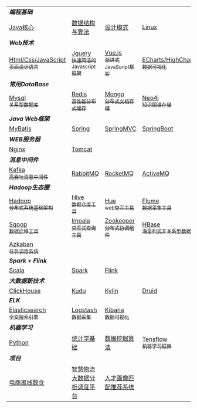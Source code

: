 <table>
  <tr>
    <td colspan=4><b><i>编程基础</i></b></td>
  </tr>
  <tr>
    <td><a target="_blank" href="大数据基础/java/java.md" >Java核心</a></td>
    <td><a target="_blank" href="">数据结构与算法</a></td>
    <td><a target="_blank" href="">设计模式</a></td>
    <td><a target="_blank" href="大数据基础/linux/linux.md">Linux</a></td>
  </tr>
  <tr>
    <td colspan=4><b><i>Web技术</i></b></td>
  </tr>
  <tr>
    <td><a target="_blank" href="">Html/Css/JavaScript<br><sub>页面设计语言</sub></a></td>
    <td><a target="_blank" href="">Jquery<br><sub>快速简洁的Javascript框架</sub></a></td>
    <td><a target="_blank" href="">Vue.js<br><sub>渐进式JavaScript框架</sub></a></td>
    <td><a target="_blank" href="">ECharts/HighCharts<br><sub>数据可视化</sub></a></td>
  </tr>
  <tr>
    <td colspan=4><b><i>常用DataBase</i></b></td>
  </tr>
  <tr>
    <td><a target="_blank" href="hadoop生态圈/mysql/mysql.md">Mysql<br><sub>关系型数据库</sub></a></td>
    <td><a target="_blank" href="./redis/redis.md">Redis<br><sub>高性能分布式缓存</sub></a></td>
    <td><a target="_blank" href="">Mongo<br><sub>分布式文档存储</sub></a></td>
    <td><a target="_blank" href="">Neo4j<br><sub>知识图谱存储</sub></a></td>
  </tr>
 	<tr>
    <td colspan=4><b><i>Java Web框架</i></b></td>
  </tr>
 	<tr>
    <td><a target="_blank" href="">MyBatis</a></td>
    <td><a target="_blank" href="">Spring</a></td>
    <td><a target="_blank" href="">SpringMVC</a></td>
    <td><a target="_blank" href="">SpringBoot</a></td>
  </tr>
  <tr>
    <td colspan=4><b><i>WEB服务器</i></b></td>
  </tr>
  <tr>
    <td><a target="_blank" href="">Nginx</a></td>
    <td><a target="_blank" href="">Tomcat</a></td>
    <td></td>
    <td></td>
  </tr>
  <tr>
    <td colspan=4><b><i>消息中间件</i></b></td>
  </tr>
  <tr>
    <td><a target="_blank" href="./kafka/kafka.md">Kafka<br><sub>高吞吐消息中间件</sub></a></td>
    <td><a target="_blank" href="">RabbitMQ<br></a></td>
    <td><a target="_blank" href="">RocketMQ<br></a></td>
    <td><a target="_blank" href="">ActiveMQ<br></a></td>
  </tr>
  <tr>
    <td colspan=4><b><i>Hadoop生态圈</i></b></td>
  </tr>
  <tr>
    <td><a target="_blank" href="hadoop生态圈/hadoop/hadoop.md">Hadoop<br><sub>分布式系统基础架构</sub></a></td>
    <td><a target="_blank" href="hadoop生态圈/hive/hive.md">Hive<br><sub>数据仓库工具</sub></a></td>
    <td><a target="_blank" href="hadoop生态圈/hue/hue.md">Hue<br><sub>web交互工具</sub></a></td>
    <td><a target="_blank" href="hadoop生态圈/flume/flume.md">Flume<br><sub>数据采集工具</sub></a></td>
  </tr>
  <tr>
    <td><a target="_blank" href="hadoop生态圈/sqoop/sqoop.md">Sqoop<br><sub>数据迁移工具</sub></a></td>
    <td><a target="_blank" href="hadoop生态圈/impala/impala.md">Impala<br><sub>交互式查询工具</sub></a></td>
    <td><a target="_blank" href="hadoop生态圈/zk/zk.md">Zookeeper<br><sub>分布式协调组件</sub></a></td>
    <td><a target="_blank" href="./hbase/hbase.md">HBase<br><sub>海量列式非关系型数据库</sub></a></td>
  </tr>
  <tr>
    <td><a target="_blank" href="hadoop生态圈/azkaban/azkaban.md">Azkaban<br><sub>任务调度系统</sub></a></td>
    <td><a target="_blank" href=""></a></td>
    <td><a target="_blank" href=""></a></td>
    <td></td>
  </tr>
  <tr>
    <td colspan=4><b><i>Spark + Flink</i></b></td>
  </tr>
  <tr>
    <td><a target="_blank" href="spark/scala/scala.md">Scala</a></td>
    <td><a target="_blank" href="spark/spark/spark.md">Spark</a></td>
    <td><a target="_blank" href="">Flink</a></td>
    <td><a target="_blank" href=""></a></td>
  </tr>
  <tr>
    <td colspan=4><b><i>大数据新技术</i></b></td>
  </tr>
  <tr>
    <td><a target="_blank" href="">ClickHouse</a></td>
    <td><a target="_blank" href="">Kudu</a></td>
    <td><a target="_blank" href="">Kylin</a></td>
    <td><a target="_blank" href="">Druid</a></td>
  </tr>
  <tr>
    <td colspan=4><b><i>ELK</i></b></td>
  </tr>
  <tr>
    <td><a target="_blank" href="">Elasticsearch<br><sub>全文搜索引擎</sub></a></td>
    <td><a target="_blank" href="">Logstash<br><sub>数据采集</sub></a></td>
    <td><a target="_blank" href="">Kibana<br><sub>数据可视化</sub></a></td>
    <td></td>
  </tr>
  <tr>
    <td colspan=4><b><i>机器学习</i></b></td>
  </tr>
  <tr>
    <td><a target="_blank" href="">Python</a></td>
    <td><a target="_blank" href="">统计学基础</a></td>
    <td><a target="_blank" href="">数据挖掘算法</a></td>
    <td><a target="_blank" href="">Tensflow<br><sub>机器学习框架</sub></a></td>
  </tr>
   <tr>
    <td colspan=4><b><i>项目</i></b></td>
  </tr>
   <tr>
    <td><a target="_blank" href="./项目/电商离线数仓/电商离线数仓.md">电商离线数仓</a></td>
    <td><a target="_blank" href="">智慧物流大数据分析调度平台</a></td>
    <td><a target="_blank" href="">人才画像匹配推荐系统</a></td>
    <td></td>
  </tr>
</table>